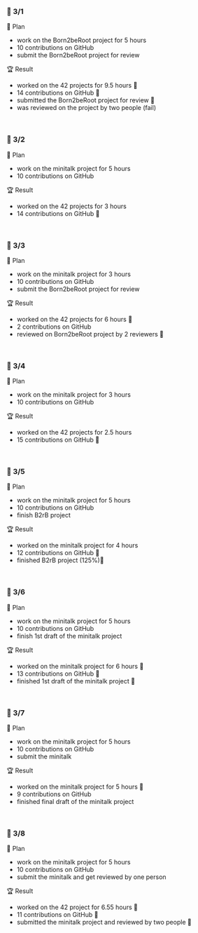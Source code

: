 <br><h3>:pushpin: 3/1</h3>
:dart: Plan

- work on the Born2beRoot project for 5 hours
- 10 contributions on GitHub
- submit the Born2beRoot project for review

:trophy: Result

- worked on the 42 projects for 9.5 hours :100:
- 14 contributions on GitHub :100:
- submitted the Born2beRoot project for review :100:
- was reviewed on the project by two people (fail)

<br><h3>:pushpin: 3/2</h3>
:dart: Plan

- work on the minitalk project for 5 hours
- 10 contributions on GitHub

:trophy: Result

- worked on the 42 projects for 3 hours 
- 14 contributions on GitHub :100:


<br><h3>:pushpin: 3/3</h3>
:dart: Plan

- work on the minitalk project for 3 hours
- 10 contributions on GitHub
- submit the Born2beRoot project for review

:trophy: Result

- worked on the 42 projects for 6 hours :100:
- 2 contributions on GitHub 
- reviewed on Born2beRoot project by 2 reviewers :100:


<br><h3>:pushpin: 3/4</h3>
:dart: Plan

- work on the minitalk project for 3 hours
- 10 contributions on GitHub

:trophy: Result

- worked on the 42 projects for 2.5 hours
- 15 contributions on GitHub :100:

<br><h3>:pushpin: 3/5</h3>
:dart: Plan

- work on the minitalk project for 5 hours
- 10 contributions on GitHub
- finish B2rB project


:trophy: Result

- worked on the minitalk project for 4 hours
- 12 contributions on GitHub :100:
- finished B2rB project (125%):100:

<br><h3>:pushpin: 3/6</h3>

:dart: Plan

- work on the minitalk project for 5 hours
- 10 contributions on GitHub
- finish 1st draft of the minitalk project

:trophy: Result

- worked on the minitalk project for 6 hours :100:
- 13 contributions on GitHub :100:
- finished 1st draft of the minitalk project :100:

<br><h3>:pushpin: 3/7</h3>
:dart: Plan

- work on the minitalk project for 5 hours
- 10 contributions on GitHub
- submit the minitalk

:trophy: Result

- worked on the minitalk project for 5 hours :100:
- 9 contributions on GitHub 
- finished final draft of the minitalk project 

<br><h3>:pushpin: 3/8</h3>
:dart: Plan

- work on the minitalk project for 5 hours
- 10 contributions on GitHub
- submit the minitalk and get reviewed by one person

:trophy: Result

- worked on the 42 project for 6.55 hours :100:
- 11 contributions on GitHub :100:
- submitted the minitalk project and reviewed by two people :100:
